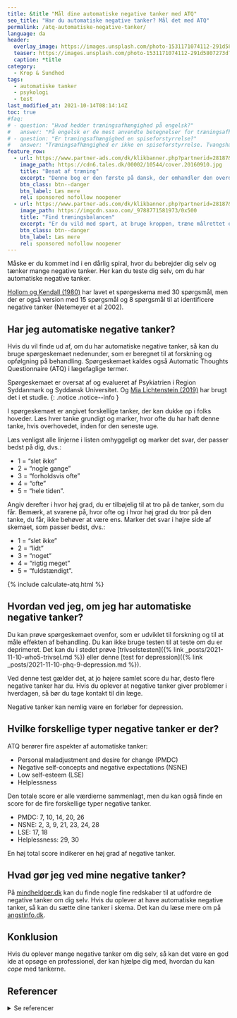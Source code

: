 ```yaml
---
title: &title "Mål dine automatiske negative tanker med ATQ"
seo_title: "Har du automatiske negative tanker? Mål det med ATQ"
permalink: /atq-automatiske-negative-tanker/
language: da
header:
  overlay_image: https://images.unsplash.com/photo-1531171074112-291d5807273d?ixid=MnwxMjA3fDB8MHxwaG90by1wYWdlfHx8fGVufDB8fHx8&ixlib=rb-1.2.1&auto=format&fit=crop&w=1200&q=5
  teaser: https://images.unsplash.com/photo-1531171074112-291d5807273d?ixid=MnwxMjA3fDB8MHxwaG90by1wYWdlfHx8fGVufDB8fHx8&ixlib=rb-1.2.1&auto=format&fit=crop&w=400&q=5
  caption: *title
category:
  - Krop & Sundhed
tags:
  - automatiske tanker
  - psykologi
  - test
last_modified_at: 2021-10-14T08:14:14Z
toc: true
#faq:
# - question: "Hvad hedder træningsafhængighed på engelsk?"
#   answer: "På engelsk er de mest anvendte betegnelser for træningsafhængighed 'exercise #addiction' og 'exercise dependence'."
# - question: "Er træningsafhængighed en spiseforstyrrelse?"
#   answer: "Træningsafhængighed er ikke en spiseforstyrrelse. Tvangshandlingerne er nemlig #ikke centreret omkring spisevaner, men derimod motion og træning. Træningsafhængig og #spiseforstyrrelser følges dog ofte ad."
feature_row:
  - url: https://www.partner-ads.com/dk/klikbanner.php?partnerid=28187&bannerid=55158&htmlurl=https://tales.dk/besat-af-traening-naar-sund-motion-bliver-til-skadelig-afhaengighed_mia-beck-lichtenstein_9788777068515
    image_path: https://cdn6.tales.dk/00002/10544/cover.20160910.jpg
    title: "Besat af træning"
    excerpt: "Denne bog er den første på dansk, der omhandler den overdrevne og ekstreme træningsiver, som i nogle tilfælde kan udvikle sig til en negativ afhængighedstilstand. Bogen er skrevet af Mia Beck Lichtenstein."
    btn_class: btn--danger
    btn_label: Læs mere
    rel: sponsored nofollow noopener
  - url: https://www.partner-ads.com/dk/klikbanner.php?partnerid=28187&bannerid=43264&htmlurl=https://www.saxo.com/dk/find-traeningsbalancen_mia-beck-lichtenstein_epub_9788771581973
    image_path: https://imgcdn.saxo.com/_9788771581973/0x500
    title: "Find træningsbalancen"
    excerpt: "Er du vild med sport, at bruge kroppen, træne målrettet og konkurrere? Giver motion og idræt dig glæde og energi? Men sker det også at træningen styrer dit liv? Eller at du træner , selvom du har smerter og ved, at du burde lade være?"
    btn_class: btn--danger
    btn_label: Læs mere
    rel: sponsored nofollow noopener
---
```


Måske er du kommet ind i en dårlig spiral, hvor du bebrejder dig selv og tænker mange negative tanker. Her kan du teste dig selv, om du har automatiske negative tanker.

[Hollom og Kendall (1980)](https://link.springer.com/article/10.1007/BF01178214) har lavet et spørgeskema med 30 spørgsmål, men der er også version med 15 spørgsmål og 8 spørgsmål til at identificere negative tanker (Netemeyer et al 2002).

## Har jeg automatiske negative tanker?

Hvis du vil finde ud af, om du har automatiske negative tanker, så kan du bruge spørgeskemaet nedenunder, som er beregnet til at forskning og opfølgning på behandling. Spørgeskemaet kaldes også Automatic Thoughts Questionnaire (ATQ) i lægefaglige termer.

Spørgeskemaet er oversat af og evalueret af Psykiatrien i Region Syddanmark og Syddansk Universitet. Og [Mia Lichtenstein (2019)](http://www.mialic.dk) har brugt det i et studie.
{: .notice .notice--info }

I spørgeskemaet er angivet forskellige tanker, der kan dukke op i folks hoveder. Læs hver tanke grundigt og marker, hvor ofte du har haft denne tanke, hvis overhovedet, inden for den seneste uge.

Læs venligst alle linjerne i listen omhyggeligt og marker det svar, der passer bedst på dig, dvs.:

- 1 = “slet ikke”
- 2 = “nogle gange”
- 3 = “forholdsvis ofte”
- 4 = “ofte”
- 5 = “hele tiden”.

Angiv derefter i hvor høj grad, du er tilbøjelig til at tro på de tanker, som du får. Bemærk, at svarene på, hvor ofte og i hvor høj grad du tror på den tanke, du får, ikke behøver at være ens. Marker det svar
i højre side af skemaet, som passer bedst, dvs.: 

- 1 = “slet ikke”
- 2 = “lidt”
- 3 = “noget“
- 4 = “rigtig meget”
- 5 = “fuldstændigt”.

{% include calculate-atq.html %}

## Hvordan ved jeg, om jeg har automatiske negative tanker?

Du kan prøve spørgeskemaet ovenfor, som er udviklet til forskning og til at måle effekten af behandling. Du kan ikke bruge testen til at teste om du er deprimeret. Det kan du i stedet prøve [trivselstesten]({% link _posts/2021-11-10-who5-trivsel.md %}) eller denne [test for depression]({% link _posts/2021-11-10-phq-9-depression.md %}).

Ved denne test gælder det, at jo højere samlet score du har, desto flere negative tanker har du. Hvis du oplever at negative tanker giver problemer i hverdagen, så bør du tage kontakt til din læge. 

Negative tanker kan nemlig være en forløber for depression.

## Hvilke forskellige typer negative tanker er der?

ATQ berører fire aspekter af automatiske tanker:

- Personal maladjustment and desire for change (PMDC)
- Negative self-concepts and negative expectations (NSNE)
- Low self-esteem (LSE)
- Helplessness

Den totale score er alle værdierne sammenlagt, men du kan også finde en score for de fire forskellige typer negative tanker.

- PMDC: 7, 10, 14, 20, 26
- NSNE: 2, 3, 9, 21, 23, 24, 28
- LSE: 17, 18
- Helplessness: 29, 30

En høj total score indikerer en høj grad af negative tanker.

## Hvad gør jeg ved mine negative tanker?

På [mindheldper.dk](https://mindhelper.dk/identitet/negative-tanker/) kan du finde nogle fine redskaber til at udfordre de negative tanker om dig selv. Hvis du oplever at have automatiske negative tanker, så kan du sætte dine tanker i skema. Det kan du læse mere om på [angstinfo.dk](https://angstinfo.dk/negative-automatiske-tanker/).

## Konklusion

Hvis du oplever mange negative tanker om dig selv, så kan det være en god ide at opsøge en professionel, der kan hjælpe dig med, hvordan du kan _cope_ med tankerne.

## Referencer

<details markdown="1">
  <summary>Se referencer</summary>

- Lichtenstein, M.B. et al (2019). A psychometric evaluation of the automatic thoughts questionnaire in Danish adolescents and emerging adults. Nordic Psychology, 71(4), 262-275. <http://doi.org/10.1080/19012276.2019.1604252>
- Hollon‚ S. D.‚ & Kendall‚ P. C. (1980). Cognitive self-statements in depression: Development of an automatic thoughts questionnaire. Cognitive Therapy and Research‚ 4(4): 383-395.
- Harrell‚ Thomas H.‚ Ryon‚ Nancy B. (1983). Cognitive-behavioral assessment of depression: Clinical validation of the Automatic Thoughts Questionnaire. Journal of Consulting and Clinical Psychology‚ 51(5): 721-725.
- Hollon‚ Steven D.‚ Kendall‚ Philip C.‚ Lumry‚ Ann. (1986). Specificity of depressotypic cognitions in clinical depression. Journal of Abnormal Psychology‚ 95(1): 52-59.
- Ingram‚ R.E.‚ Wisnicki‚ K.S. (1988). Assessment of positive automatic cognition. Journal of Consulting and Clinical Psychology‚ 56(6):898-902.
- Kazdin Alan E. (1990). Evaluation of the Automatic Thoughts Questionnaire: Negative Cognitive Processes and Depression Among Children. Psychological Assessment: A Journal of Consulting and Clinical Psychology‚ 2(1): 73-77.
- Netemeyer‚ Richard G.‚ Netemeyer‚ D. A‚ Et al. (2002). Psychometric properties of shortened versions of the Automatic Thoughts Questionnaire. Educational and Psychological Measurement‚ 62(1): 111-129
- Ghassemzadeh‚ H.‚ Mojtabai‚ R.‚ Karamghadiri‚ N.‚ Ebrahimkhani‚ N. (2006). Psychometric properties of a Persian-language version of the Automatic Thoughts Questionnaire: ATQ-Persian. Int J Soc Psychiatry. 52(2):127-37.
</details>
